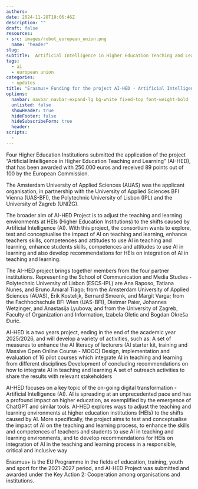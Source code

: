 ```yaml
---
authors:
date: 2024-11-28T19:06:46Z
description: ""
draft: false
resources: 
- src: images/robot_european_union.png
  name: "header"
slug:
subtitle:  Artificial Intelligence in Higher Education Teaching and Learning
tags: 
  - ai
  - european union
categories: 
  - updates
title: "Erasmus+ Funding for the project AI-HED - Artificial Intelligence in Higher Education Teaching and Learning"
options:
  navbar: navbar navbar-expand-lg bg-white fixed-top font-weight-bold
  unlisted: false
  showHeader: true
  hideFooter: false
  hideSubscribeForm: true
  header:
scripts:
  -
---
```


Four Higher Education Institutions submitted the application of the project “Artificial Intelligence in Higher Education Teaching and Learning” (AI-HED), that has been awarded with 250.000 euros and received 89 points out of 100 by the European Commission. 
 
The Amsterdam University of Applied Sciences (AUAS) was the applicant organisation, in partnership with the University of Applied Sciences BFI Vienna (UAS-BFI), the Polytechnic University of Lisbon (IPL) and the University of Zagreb (UNIZG). 
 
The broader aim of AI-HED Project is to adjust the teaching and learning environments at HEIs (Higher Education Institutions) to the shifts caused by Artificial Intelligence (AI). With this project, the consortium wants to explore, test and conceptualise the impact of AI on teaching and learning, enhance teachers skills, competences and attitudes to use AI in teaching and learning, enhance students skills, competences and attitudes to use AI in learning and also develop recommendations for HEIs on integration of AI in teaching and learning. 
 
The AI-HED project brings together members from the four partner institutions. Representing the School of Communication and Media Studies - Polytechnic University of Lisbon (ESCS-IPL) are Ana Raposo, Tatiana Nunes, and Bruno Amaral Tiago; from the Amsterdam University of Applied Sciences (AUAS), Erik Kostelijk, Bernard Smeenk, and Margit Varga; from the Fachhochschule BFI Wien (UAS-BFI), Dietmar Paier, Johannes Wetzinger, and Anastasija Lyubova; and from the University of Zagreb, Faculty of Organization and Information, Izabela Oletic and Bogdan Okreša Đurić.


AI-HED is a two years project, ending in the end of the academic year 2025/2026, and will develop a variety of activities, such as: 
A set of measures to enhance the AI literacy of lecturers (AI starter kit, training and Massive Open Online Course - MOOC) 
Design, implementation and evaluation of 16 pilot courses which integrate AI in teaching and learning from different disciplines 
Development of concluding recommendations on how to integrate AI in teaching and learning 
A set of outreach activities to share the results with relevant stakeholders 
 
AI-HED focuses on a key topic of the on-going digital transformation - Artificial Intelligence (AI). AI is spreading at an unprecedented pace and has a profound impact on higher education, as exemplified by the emergence of ChatGPT and similar tools. AI-HED explores ways to adjust the teaching and learning environments at higher education institutions (HEIs) to the shifts caused by AI. More specifically, the project aims to test and conceptualise the impact of AI on the teaching and learning 
process, to enhance the skills and competences of teachers and students to use AI in teaching and learning environments, and to develop recommendations for HEIs on integration of AI in the teaching and learning process in a responsible, critical and inclusive way 
 
Erasmus+ is the EU Programme in the fields of education, training, youth and sport for the 2021-2027 period, and AI-HED Project was submitted and awarded under the Key Action 2: Cooperation among organisations and institutions. 
 
